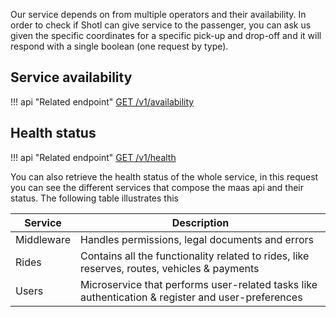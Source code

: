 Our service depends on from multiple operators and their availability. In order to check if Shotl can give service to
the passenger, you can ask us given the specific coordinates for a specific pick-up and drop-off and it will respond 
with a single boolean (one request by type).

## Service availability

!!! api "Related endpoint"
    [GET /v1/availability](https://app.swaggerhub.com/apis-docs/Shotl-transportation/maas/1.0.0-draft#/Ride/getAvailability)


## Health status

!!! api "Related endpoint"
    [GET /v1/health](https://app.swaggerhub.com/apis-docs/Shotl-transportation/maas/1.0.0-draft#/Health/healthCheck)

You can also retrieve the health status of the whole service, in this request you can see the different services that 
compose the maas api and their status. 
The following table illustrates this

| Service    | Description                                                                                       |
|------------|---------------------------------------------------------------------------------------------------|
| Middleware | Handles permissions, legal documents and errors                                                   |                                           |
| Rides      | Contains all the functionality related to rides, like reserves, routes, vehicles & payments       |
| Users      | Microservice that performs user-related tasks like authentication & register and user-preferences |
